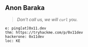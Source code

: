 ## Anon Baraka

> _Don't call us, we will `curl` you._

```
e: ping[at]0x11.dev
thm: https://tryhackme.com/p/0x11dev
hackerone: 0x11dev
loc: KE
```

